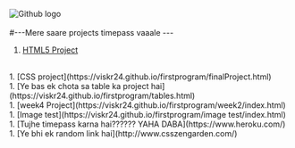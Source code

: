 ![Github logo](https://miro.medium.com/max/3240/1*FsqitFvksKYy8Lu3jCQR9w.png)
<br>
<br>
#---Mere saare projects timepass vaaale ---
<br>
1. [HTML5 Project](https://viskr24.github.io/firstprogram/html_proj.html)
<br>
1. [CSS project](https://viskr24.github.io/firstprogram/finalProject.html)
<br>
1. [Ye bas ek chota sa table ka project hai](https://viskr24.github.io/firstprogram/tables.html)
<br>
1. [week4 Project](https://viskr24.github.io/firstprogram/week2/index.html)
<br>
1. [Image test](https://viskr24.github.io/firstprogram/image test/index.html)
<br>
1. [Tujhe timepass karna hai?????? YAHA DABA](https://www.heroku.com/)
<br>
1. [Ye bhi ek random link hai](http://www.csszengarden.com/)
